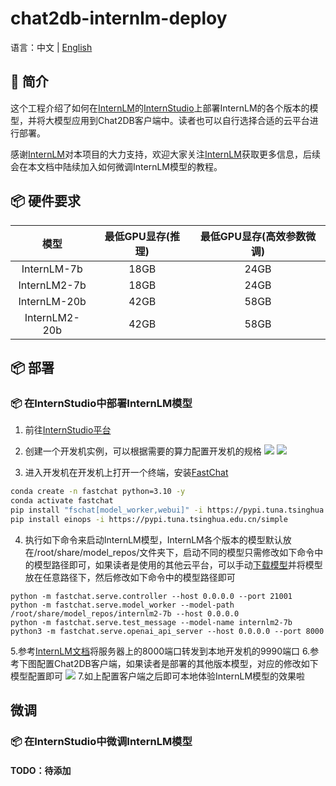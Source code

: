 # chat2db-internlm-deploy


语言：中文  | [English](README_EN.md)

## 📖 简介
这个工程介绍了如何在[InternLM](https://github.com/InternLM/InternLM)的[InternStudio](https://studio.intern-ai.org.cn/)上部署InternLM的各个版本的模型，并将大模型应用到Chat2DB客户端中。读者也可以自行选择合适的云平台进行部署。

感谢[InternLM](https://github.com/InternLM/InternLM)对本项目的大力支持，欢迎大家关注[InternLM](https://github.com/InternLM/InternLM)获取更多信息，后续会在本文档中陆续加入如何微调InternLM模型的教程。

## 📦 硬件要求
|      模型       | 最低GPU显存(推理) | 最低GPU显存(高效参数微调) |
|:-------------:|:-----------:|:---------------:|
|  InternLM-7b  |    18GB     |      24GB       |
| InternLM2-7b  |    18GB     |      24GB       |
| InternLM-20b  |    42GB     |      58GB       |
| InternLM2-20b |    42GB     |      58GB       |


## 📦 部署
### 📦 在InternStudio中部署InternLM模型

1. 前往[InternStudio平台](https://studio.intern-ai.org.cn/)
2. 创建一个开发机实例，可以根据需要的算力配置开发机的规格
   <img src="http://gpt.sqlgpt.cn/download/img/1.png">
   <img src="http://gpt.sqlgpt.cn/download/img/2.png">
   
3. 进入开发机在开发机上打开一个终端，安装[FastChat](https://github.com/lm-sys/FastChat)
```bash
conda create -n fastchat python=3.10 -y
conda activate fastchat
pip install "fschat[model_worker,webui]" -i https://pypi.tuna.tsinghua.edu.cn/simple
pip install einops -i https://pypi.tuna.tsinghua.edu.cn/simple
```
4. 执行如下命令来启动InternLM模型，InternLM各个版本的模型默认放在/root/share/model_repos/文件夹下，启动不同的模型只需修改如下命令中的模型路径即可，如果读者是使用的其他云平台，可以手动[下载模型](https://github.com/InternLM/InternLM)并将模型放在任意路径下，然后修改如下命令中的模型路径即可
```
python -m fastchat.serve.controller --host 0.0.0.0 --port 21001
python -m fastchat.serve.model_worker --model-path /root/share/model_repos/internlm2-7b --host 0.0.0.0
python -m fastchat.serve.test_message --model-name internlm2-7b
python3 -m fastchat.serve.openai_api_server --host 0.0.0.0 --port 8000
```
5.参考[InternLM文档](https://aicarrier.feishu.cn/wiki/RkBWwdOfQiuLJHkEbqhceIRjnGg)将服务器上的8000端口转发到本地开发机的9990端口
6.参考下图配置Chat2DB客户端，如果读者是部署的其他版本模型，对应的修改如下模型配置即可
 <img src="http://gpt.sqlgpt.cn/download/img/4.png">
7.如上配置客户端之后即可本地体验InternLM模型的效果啦

## 微调
### 📦 在InternStudio中微调InternLM模型

#### TODO：待添加


